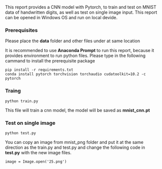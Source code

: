 This report provides a CNN model with Pytorch, to train and test on MNIST data of handwritten digits, as well as test on single image input.
This report can be opened in Windows OS and run on local devide. 


### Prerequisites

Please place the **data** folder and other files under at same location

It is recommended to use **Anaconda Prompt** to run this report, because it provides environment to run python files.
Please type in the following cammand to install the prerequisite package

```
pip install -r requirements.txt
conda install pytorch torchvision torchaudio cudatoolkit=10.2 -c pytorch
```

### Traing 
```
python train.py
```

This file will train a cnn model, the model will be saved as **mnist_cnn.pt**


### Test on single image
```
python test.py
```

You can copy an image from mnist_png folder and put it at the same direction as the train.py and test.py and change the following code in **test.py** with the new image files.

```
image = Image.open('25.png')
```





